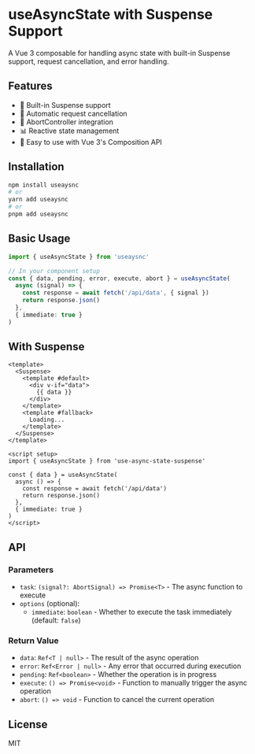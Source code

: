 # useAsyncState with Suspense Support

A Vue 3 composable for handling async state with built-in Suspense support, request cancellation, and error handling.

## Features

- 🚀 Built-in Suspense support
- 🔄 Automatic request cancellation
- 🛑 AbortController integration
- 📊 Reactive state management
- 🎣 Easy to use with Vue 3's Composition API

## Installation

```bash
npm install useaysnc
# or
yarn add useaysnc
# or
pnpm add useaysnc
```

## Basic Usage

```typescript
import { useAsyncState } from 'useaysnc'

// In your component setup
const { data, pending, error, execute, abort } = useAsyncState(
  async (signal) => {
    const response = await fetch('/api/data', { signal })
    return response.json()
  },
  { immediate: true }
)
```

## With Suspense

```vue
<template>
  <Suspense>
    <template #default>
      <div v-if="data">
        {{ data }}
      </div>
    </template>
    <template #fallback>
      Loading...
    </template>
  </Suspense>
</template>

<script setup>
import { useAsyncState } from 'use-async-state-suspense'

const { data } = useAsyncState(
  async () => {
    const response = await fetch('/api/data')
    return response.json()
  },
  { immediate: true }
)
</script>
```

## API

### Parameters

- `task`: `(signal?: AbortSignal) => Promise<T>` - The async function to execute
- `options` (optional):
  - `immediate`: `boolean` - Whether to execute the task immediately (default: `false`)

### Return Value

- `data`: `Ref<T | null>` - The result of the async operation
- `error`: `Ref<Error | null>` - Any error that occurred during execution
- `pending`: `Ref<boolean>` - Whether the operation is in progress
- `execute`: `() => Promise<void>` - Function to manually trigger the async operation
- `abort`: `() => void` - Function to cancel the current operation

## License

MIT

